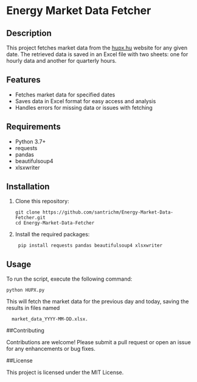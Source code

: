 # Energy Market Data Fetcher

## Description
This project fetches market data from the [hupx.hu](https://hupx.hu/en/market-data/id/market-data) website for any given date. The retrieved data is saved in an Excel file with two sheets: one for hourly data and another for quarterly hours.

## Features
- Fetches market data for specified dates
- Saves data in Excel format for easy access and analysis
- Handles errors for missing data or issues with fetching

## Requirements
- Python 3.7+
- requests
- pandas
- beautifulsoup4
- xlsxwriter

## Installation
1. Clone this repository:

       git clone https://github.com/santrichm/Energy-Market-Data-Fetcher.git
       cd Energy-Market-Data-Fetcher
   
3. Install the required packages:

        pip install requests pandas beautifulsoup4 xlsxwriter


## Usage

To run the script, execute the following command:


    python HUPX.py

This will fetch the market data for the previous day and today, saving the results in files named 
      
      market_data_YYYY-MM-DD.xlsx.

  
##Contributing

Contributions are welcome! Please submit a pull request or open an issue for any enhancements or bug fixes.


##License

This project is licensed under the MIT License.

